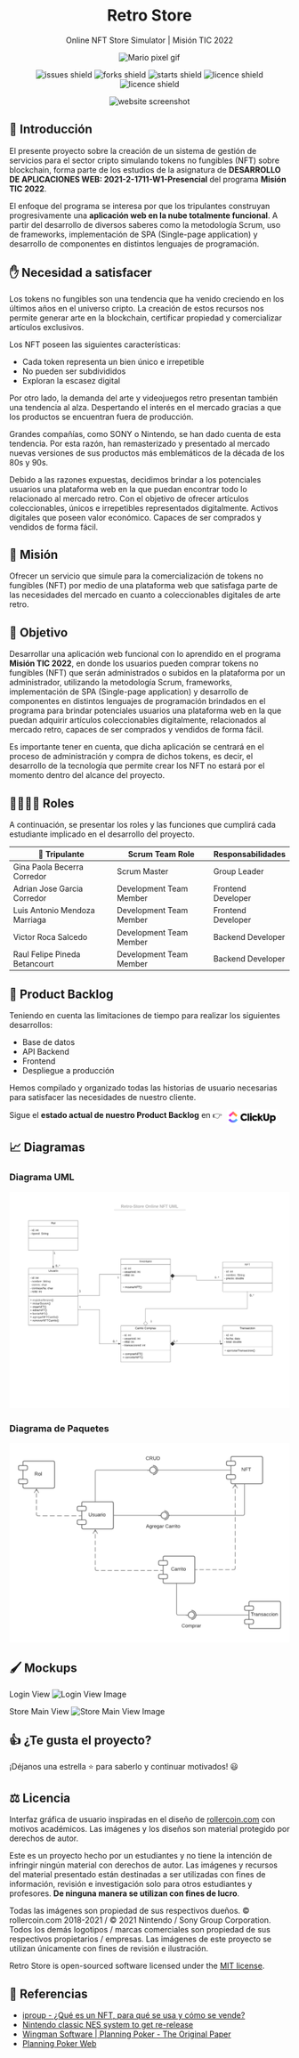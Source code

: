<div align="center">
<h1>Retro Store</h1>

Online NFT Store Simulator | Misión TIC 2022

<img src="https://media.giphy.com/media/McDxBilGiX2WaT1YLQ/giphy.gif" width="120rem" alt="Mario pixel gif">

![issues shield](https://img.shields.io/github/issues/Lmendev/retro-store)
![forks shield](https://img.shields.io/github/forks/Lmendev/retro-store)
![starts shield](https://img.shields.io/github/stars/Lmendev/retro-store)
![licence shield](https://img.shields.io/github/license/Lmendev/retro-store)
![licence shield](https://img.shields.io/github/v/release/Lmendev/retro-store)
  

![website screenshot](.assets/mockups/store.png)
</div>

## 💬 Introducción

El presente proyecto sobre la creación de un sistema de gestión de servicios para el sector cripto simulando tokens no fungibles (NFT) sobre blockchain, forma parte de los estudios de la asignatura de **DESARROLLO DE APLICACIONES WEB: 2021-2-1711-W1-Presencial** del programa **Misión TIC 2022**. 

El enfoque del programa se interesa por que los tripulantes construyan progresivamente una **aplicación web en la nube totalmente funcional**. A partir del desarrollo de diversos saberes como la metodología Scrum, uso de frameworks, implementación de SPA (Single-page application) y desarrollo de componentes en distintos lenguajes de programación.

## ✋ Necesidad a satisfacer

Los tokens no fungibles son una tendencia que ha venido creciendo en los últimos años en el universo cripto. La creación de estos recursos nos permite generar arte en la blockchain, certificar propiedad y comercializar artículos exclusivos.

Los NFT poseen las siguientes características:

- Cada token representa un bien único e irrepetible
- No pueden ser subdivididos
- Exploran la escasez digital

Por otro lado, la demanda del arte y videojuegos retro presentan también una tendencia al alza. Despertando el interés en el mercado gracias a que los productos se encuentran fuera de producción.

Grandes compañías, como SONY o Nintendo, se han dado cuenta de esta tendencia. Por esta razón, han remasterizado y presentado al mercado nuevas versiones de sus productos más emblemáticos de la década de los 80s y 90s.

Debido a las razones expuestas, decidimos brindar a los potenciales usuarios una plataforma web en la que puedan encontrar todo lo relacionado al mercado retro. Con el objetivo de ofrecer artículos coleccionables, únicos e irrepetibles representados digitalmente. Activos digitales que poseen valor económico. Capaces de ser comprados y vendidos de forma fácil.

## 🚀 Misión

Ofrecer un servicio que simule para la comercialización de tokens no fungibles (NFT) por medio de una plataforma web que satisfaga parte de las necesidades del mercado en cuanto a coleccionables digitales de arte retro.

## 🎯 Objetivo

Desarrollar una aplicación web funcional con lo aprendido en el programa **Misión TIC 2022**, en donde los usuarios pueden comprar tokens no fungibles (NFT) que serán administrados o subidos en la plataforma por un administrador, utilizando la metodología Scrum, frameworks, implementación de SPA (Single-page application) y desarrollo de componentes en distintos lenguajes de programación brindados en el programa para brindar potenciales usuarios una plataforma web en la que puedan adquirir artículos coleccionables digitalmente, relacionados al mercado retro, capaces de ser comprados y vendidos de forma fácil.

Es importante tener en cuenta, que dicha aplicación se centrará en el proceso de administración y compra de dichos tokens, es decir, el desarrollo de la tecnología que permite crear los NFT no estará por el momento dentro del alcance del proyecto.

## 👨‍💻👩‍💻 Roles
A continuación, se presentar los roles y las funciones que cumplirá cada estudiante implicado en el desarrollo del proyecto.

| 🚀 Tripulante                       | Scrum Team Role         | Responsabilidades    |
|-------------------------------|-------------------------|--------------------|
| Gina Paola Becerra Corredor   | Scrum Master            | Group Leader       |
| Adrian Jose Garcia Corredor   | Development Team Member | Frontend Developer |
| Luis Antonio Mendoza Marriaga | Development Team Member | Frontend Developer |
| Victor Roca Salcedo           | Development Team Member | Backend Developer  |
| Raul Felipe Pineda Betancourt | Development Team Member | Backend Developer  |

## 📝 Product Backlog

Teniendo en cuenta las limitaciones de tiempo para realizar los siguientes desarrollos:

- Base de datos
- API Backend
- Frontend
- Despliegue a producción

Hemos compilado y organizado todas las historias de usuario necesarias para satisfacer las necesidades de nuestro cliente.

Sigue el **estado actual de nuestro Product Backlog** en 👉
[<img src=".assets/images/tools/clickUp.svg" width="85rem" style="position: absolute; margin-left: .5rem; background-color: #fff;border:3px solid #fff;"/>](https://sharing.clickup.com/l/h/6-17754975-1/0b4db6b6fd9a9b4)

## 📈 Diagramas 

### Diagrama UML

![UML diagram image](.assets/uml/Diagrama%20UML%20Retro-Store.png)

### Diagrama de Paquetes

![Paquetes diagram image](.assets/uml/Diagrama%20de%20Paquetes.png)

## 🖌️ Mockups

Login View
![Login View Image](.assets/mockups/login.png)

Store Main View
![Store Main View Image](.assets/mockups/store.png)

## 👍 ¿Te gusta el proyecto?
¡Déjanos una estrella ⭐ para saberlo y continuar motivados! 😃

## ⚖️ Licencia
Interfaz gráfica de usuario inspiradas en el diseño de [rollercoin.com](http://rollercoin.com/) con motivos académicos. Las imágenes y los diseños son material protegido por derechos de autor.

Este es un proyecto hecho por un estudiantes y no tiene la intención de infringir ningún material con derechos de autor. Las imágenes y recursos del material presentado están destinadas a ser utilizadas con fines de información, revisión e investigación solo para otros estudiantes y profesores. **De ninguna manera se utilizan con fines de lucro**.

Todas las imágenes son propiedad de sus respectivos dueños. © rollercoin.com 2018-2021 / © 2021 Nintendo / Sony Group Corporation. Todos los demás logotipos / marcas comerciales son propiedad de sus respectivos propietarios / empresas. Las imágenes de este proyecto se utilizan únicamente con fines de revisión e ilustración.

Retro Store is open-sourced software licensed under the [MIT license](https://opensource.org/licenses/MIT).
## 📙 Referencias

- [iproup - ¿Qué es un NFT, para qué se usa y cómo se vende?](https://www.iproup.com/economia-digital/24021-que-es-un-nft-para-que-se-usa-y-como-se-vende)
- [Nintendo classic NES system to get re-release](https://ew.com/article/2016/07/18/nintendo-re-release-nes/)
- [Wingman Software | Planning Poker - The Original Paper](https://wingman-sw.com/articles/planning-poker)
- [Planning Poker Web](https://www.planningpoker.com/)
